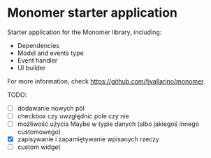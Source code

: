 # Monomer starter application

Starter application for the Monomer library, including:

- Dependencies
- Model and events type
- Event handler
- UI builder

For more information, check https://github.com/fjvallarino/monomer.

TODO:

- [ ] dodawanie nowych pól
- [ ] checkbox czy uwzględnić pole czy nie
- [ ] możliwość użycia Maybe w typie danych (albo jakiegoś innego customowego)
- [x] zapisywanie i zapamiętywanie wpisanych rzeczy
- [ ] custom widget
